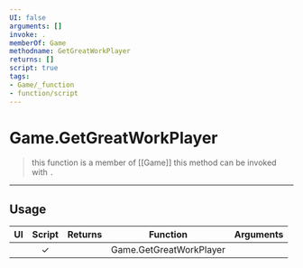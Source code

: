 ```yaml
---
UI: false
arguments: []
invoke: .
memberOf: Game
methodname: GetGreatWorkPlayer
returns: []
script: true
tags:
- Game/_function
- function/script
---
```

# Game.GetGreatWorkPlayer
> this function is a member of [[Game]]
> this method can be invoked with `.`
-----
## Usage
|  UI | Script | Returns | Function | Arguments |
|:---:|:------:|-------:|:--------:|:---------|
| |✓||Game.GetGreatWorkPlayer||
